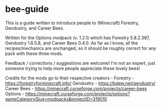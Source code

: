 # bee-guide
This is a guide written to introduce people to (Minecraft) Forestry, Gendustry, and Career Bees.  

Written for the Options modpack (v. 1.2.1) which has Forestry 5.8.2.387, Gendustry 1.6.5.8, and Career Bees 0.4.0.  As far as I know, all the recipes/mechanics are unchanged, so it should be roughly correct for any pack with these three mods.

Feedback / corrections / suggestions are welcome!  I'm not an expert, just someone trying to help more people appreciate these lovely bees!

Credits for the mods go to their respective creators - 
Forestry - https://forestryforminecraft.info/
Gendustry - https://bdew.net/gendustry/
Career Bees - https://minecraft.curseforge.com/projects/career-bees
Options - https://minecraft.curseforge.com/projects/options?gameCategorySlug=modpacks&projectID=319010
